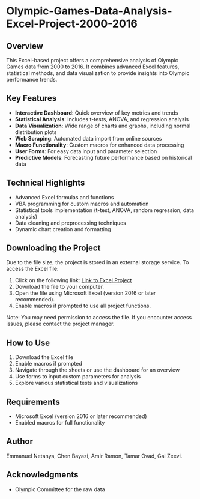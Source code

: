 # Olympic-Games-Data-Analysis-Excel-Project-2000-2016

## Overview
This Excel-based project offers a comprehensive analysis of Olympic Games data from 2000 to 2016. It combines advanced Excel features, statistical methods, and data visualization to provide insights into Olympic performance trends.

## Key Features
- **Interactive Dashboard**: Quick overview of key metrics and trends
- **Statistical Analysis**: Includes t-tests, ANOVA, and regression analysis
- **Data Visualization**: Wide range of charts and graphs, including normal distribution plots
- **Web Scraping**: Automated data import from online sources
- **Macro Functionality**: Custom macros for enhanced data processing
- **User Forms**: For easy data input and parameter selection
- **Predictive Models**: Forecasting future performance based on historical data

## Technical Highlights
- Advanced Excel formulas and functions
- VBA programming for custom macros and automation
- Statistical tools implementation (t-test, ANOVA, random regression, data analysis)
- Data cleaning and preprocessing techniques
- Dynamic chart creation and formatting

## Downloading the Project
Due to the file size, the project is stored in an external storage service. To access the Excel file:

1. Click on the following link: [Link to Excel Project](https://postjceac-my.sharepoint.com/:f:/g/personal/eimnoelna_post_jce_ac_il/Ein24ENat6FFlK-qNcXzWCIBw_cTGuC4wpDZI4SCPMSCaQ?e=ibQhaF)
2. Download the file to your computer.
3. Open the file using Microsoft Excel (version 2016 or later recommended).
4. Enable macros if prompted to use all project functions.

Note: You may need permission to access the file. If you encounter access issues, please contact the project manager.

## How to Use
1. Download the Excel file
2. Enable macros if prompted
3. Navigate through the sheets or use the dashboard for an overview
4. Use forms to input custom parameters for analysis
5. Explore various statistical tests and visualizations

## Requirements
- Microsoft Excel (version 2016 or later recommended)
- Enabled macros for full functionality

## Author
Emmanuel Netanya, Chen Bayazi, Amir Ramon, Tamar Ovad, Gal Zeevi.

## Acknowledgments
- Olympic Committee for the raw data
